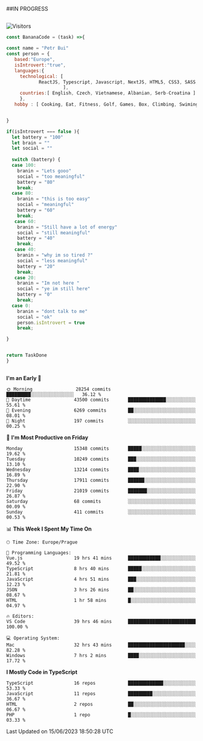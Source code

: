 ##IN PROGRESS
##
![Visitors](https://komarev.com/ghpvc/?username=petrbui&style=for-the-badge&label=Visitors+👀)
```Javascript
const BananaCode = (task) =>{

const name = "Petr Bui"
const person = {
   based:"Europe",
   isIntrovert:"true",
   languages:{
     technological: [ 
            ReactJS, Typescript, Javascript, NextJS, HTML5, CSS3, SASS, Redux, Node, Storybook, Styled-Component
                     ],
     countries:[ English, Czech, Vietnamese, Albanian, Serb-Croatina ]
     },
   hobby : [ Cooking, Eat, Fitness, Golf, Games, Box, Climbing, Swiming],


}

if(isIntrovert === false ){
  let battery = "100"
  let brain = ""
  let social = ""
  
  switch (battery) {
  case 100:
    branin = "Lets gooo"
    social = "too meaningful"
    battery = "80"
    break;
  case 80:
    branin = "this is too easy"
    social = "meaningful"
    battery = "60"
    break;
   case 60:
    branin = "Still have a lot of energy"
    social = "still meaningful"
    battery = "40"
    break;
   case 40:
    branin = "why im so tired ?"
    social = "less meaningful"
    battery = "20"
    break;
   case 20:
    branin = "Im not here "
    social = "ye im still here"
    battery = "0"
    break;
  case 0:
    branin = "dont talk to me"
    social = "ok"
    person.isIntrovert = true
    break;

}


return TaskDone
}
```



##
<!--
[![My GitHub stats](https://github-readme-stats.vercel.app/api?username=petrbui&theme=github_dark)](https://github.com/anuraghazra/github-readme-stats)

[![My wakatime stats](https://github-readme-stats.vercel.app/api/wakatime?username=petrbui&theme=github_dark)](https://github.com/anuraghazra/github-readme-stats)
-->
<!--START_SECTION:waka-->
**I'm an Early 🐤** 

```text
🌞 Morning                28254 commits       █████████░░░░░░░░░░░░░░░░   36.12 % 
🌆 Daytime                43500 commits       ██████████████░░░░░░░░░░░   55.61 % 
🌃 Evening                6269 commits        ██░░░░░░░░░░░░░░░░░░░░░░░   08.01 % 
🌙 Night                  197 commits         ░░░░░░░░░░░░░░░░░░░░░░░░░   00.25 % 
```
📅 **I'm Most Productive on Friday** 

```text
Monday                   15348 commits       █████░░░░░░░░░░░░░░░░░░░░   19.62 % 
Tuesday                  10249 commits       ███░░░░░░░░░░░░░░░░░░░░░░   13.10 % 
Wednesday                13214 commits       ████░░░░░░░░░░░░░░░░░░░░░   16.89 % 
Thursday                 17911 commits       ██████░░░░░░░░░░░░░░░░░░░   22.90 % 
Friday                   21019 commits       ███████░░░░░░░░░░░░░░░░░░   26.87 % 
Saturday                 68 commits          ░░░░░░░░░░░░░░░░░░░░░░░░░   00.09 % 
Sunday                   411 commits         ░░░░░░░░░░░░░░░░░░░░░░░░░   00.53 % 
```


📊 **This Week I Spent My Time On** 

```text
🕑︎ Time Zone: Europe/Prague

💬 Programming Languages: 
Vue.js                   19 hrs 41 mins      ████████████░░░░░░░░░░░░░   49.52 % 
TypeScript               8 hrs 40 mins       █████░░░░░░░░░░░░░░░░░░░░   21.81 % 
JavaScript               4 hrs 51 mins       ███░░░░░░░░░░░░░░░░░░░░░░   12.23 % 
JSON                     3 hrs 26 mins       ██░░░░░░░░░░░░░░░░░░░░░░░   08.67 % 
HTML                     1 hr 58 mins        █░░░░░░░░░░░░░░░░░░░░░░░░   04.97 % 

🔥 Editors: 
VS Code                  39 hrs 46 mins      █████████████████████████   100.00 % 

💻 Operating System: 
Mac                      32 hrs 43 mins      █████████████████████░░░░   82.28 % 
Windows                  7 hrs 2 mins        ████░░░░░░░░░░░░░░░░░░░░░   17.72 % 
```

**I Mostly Code in TypeScript** 

```text
TypeScript               16 repos            █████████████░░░░░░░░░░░░   53.33 % 
JavaScript               11 repos            █████████░░░░░░░░░░░░░░░░   36.67 % 
HTML                     2 repos             ██░░░░░░░░░░░░░░░░░░░░░░░   06.67 % 
PHP                      1 repo              █░░░░░░░░░░░░░░░░░░░░░░░░   03.33 % 
```




 Last Updated on 15/06/2023 18:50:28 UTC
<!--END_SECTION:waka-->
